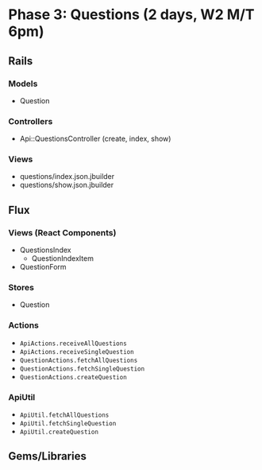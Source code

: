# Phase 3: Questions (2 days, W2 M/T 6pm)

## Rails
### Models
* Question

### Controllers
* Api::QuestionsController (create, index, show)

### Views
* questions/index.json.jbuilder
* questions/show.json.jbuilder

## Flux
### Views (React Components)
* QuestionsIndex
  - QuestionIndexItem
* QuestionForm

### Stores
* Question

### Actions
* `ApiActions.receiveAllQuestions`
* `ApiActions.receiveSingleQuestion`
* `QuestionActions.fetchAllQuestions`
* `QuestionActions.fetchSingleQuestion`
* `QuestionActions.createQuestion`

### ApiUtil
* `ApiUtil.fetchAllQuestions`
* `ApiUtil.fetchSingleQuestion`
* `ApiUtil.createQuestion`

## Gems/Libraries
